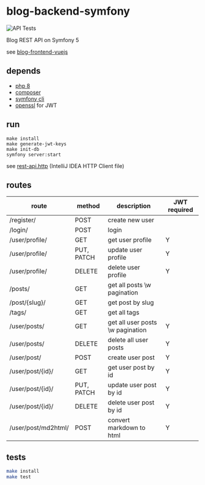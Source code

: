 # blog-backend-symfony

![API Tests](https://github.com/qbbr/blog-backend-symfony/workflows/API%20Tests/badge.svg)

Blog REST API on Symfony 5

see [blog-frontend-vuejs](https://github.com/qbbr/blog-fontend-vuejs)

## depends

 * [php 8](https://www.php.net/)
 * [composer](https://getcomposer.org/download/)
 * [symfony cli](https://symfony.com/download)
 * [openssl](https://www.openssl.org/) for JWT

## run

```
make install
make generate-jwt-keys
make init-db
symfony server:start
```

see [rest-api.http](rest-api.http) (IntelliJ IDEA HTTP Client file)

## routes

| route               | method     | description                      | JWT required |
|---------------------|------------|----------------------------------|--------------|
| /register/          | POST       | create new user                  |              |
| /login/             | POST       | login                            |              |
| /user/profile/      | GET        | get user profile                 | Y            |
| /user/profile/      | PUT, PATCH | update user profile              | Y            |
| /user/profile/      | DELETE     | delete user profile              | Y            |
| /posts/             | GET        | get all posts \w pagination      |              |
| /post/{slug}/       | GET        | get post by slug                 |              |
| /tags/              | GET        | get all tags                     |              |
| /user/posts/        | GET        | get all user posts \w pagination | Y            |
| /user/posts/        | DELETE     | delete all user posts            | Y            |
| /user/post/         | POST       | create user post                 | Y            |
| /user/post/{id}/    | GET        | get user post by id              | Y            |
| /user/post/{id}/    | PUT, PATCH | update user post by id           | Y            |
| /user/post/{id}/    | DELETE     | delete user post by id           | Y            |
| /user/post/md2html/ | POST       | convert markdown to html         | Y            |

## tests

```bash
make install
make test
```
